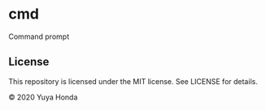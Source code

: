 # cmd
Command prompt

## License
This repository is licensed under the MIT license. See LICENSE for details.

&copy; 2020 Yuya Honda
